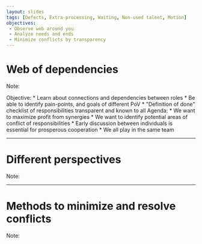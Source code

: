 ```yaml
---
layout: slides
tags: [Defects, Extra-processing, Waiting, Non-used talent, Motion]
objectives: 
 - Observe web around you 
 - Analyze needs and ends
 - Minimize conflicts by transparency
---
```


# Web of dependencies

Note:

Objective:
    * Learn about connections and dependencies between roles 
    * Be able to identify pain-points, and goals of different PoV
    * "Definition of done" checklist of responsibilities transparent and known to all
Agenda:
    * We want to maximize profit from synergies 
    * We want to identify potential areas of conflict of responsibilities
    * Early discussion between individuals is essential for prosperous cooperation
    * We all play in the same team

---

# Different perspectives

Note:

---

# Methods to minimize and resolve conflicts

Note:
